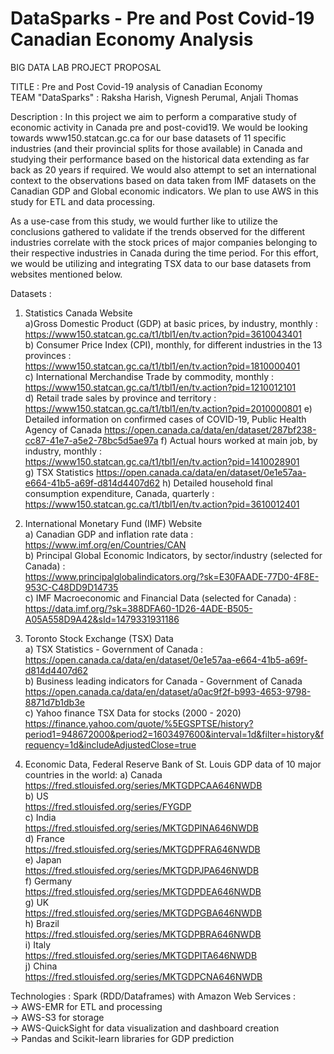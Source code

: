 # DataSparks - Pre and Post Covid-19 Canadian Economy Analysis
BIG DATA LAB PROJECT PROPOSAL

TITLE : Pre and Post Covid-19 analysis of Canadian Economy  
TEAM "DataSparks" : Raksha Harish, Vignesh Perumal, Anjali Thomas  

Description : 
In this project we aim to perform a comparative study of economic activity in Canada pre and post-covid19. We would be looking towards www150.statcan.gc.ca for our base datasets 
of 11 specific industries (and their provincial splits for those available) in Canada and studying their performance based on the historical data extending as far back as 20 years if required. We would also attempt to set an international context to the observations based on data taken from IMF datasets on the Canadian GDP and Global economic indicators. We plan to use AWS in this study for ETL and data processing. 

As a use-case from this study, we would further like to utilize the conclusions gathered to validate if the trends observed for the different industries correlate with the stock 
prices of major companies belonging to their respective industries in Canada during the time period. For this effort, we would be utilizing and integrating TSX data to our base
datasets from websites mentioned below.

Datasets :  
1. Statistics Canada Website  
a)Gross Domestic Product (GDP) at basic prices, by industry, monthly :   
https://www150.statcan.gc.ca/t1/tbl1/en/tv.action?pid=3610043401  
b) Consumer Price Index (CPI), monthly, for different industries in the 13 provinces :  
https://www150.statcan.gc.ca/t1/tbl1/en/tv.action?pid=1810000401  
c) International Merchandise Trade by commodity, monthly :  
https://www150.statcan.gc.ca/t1/tbl1/en/tv.action?pid=1210012101  
d) Retail trade sales by province and territory :  
https://www150.statcan.gc.ca/t1/tbl1/en/tv.action?pid=2010000801 
e) Detailed information on confirmed cases of COVID-19, Public Health Agency of Canada 
https://open.canada.ca/data/en/dataset/287bf238-cc87-41e7-a5e2-78bc5d5ae97a
f) Actual hours worked at main job, by industry, monthly :  
https://www150.statcan.gc.ca/t1/tbl1/en/tv.action?pid=1410028901  
g) TSX Statistics
https://open.canada.ca/data/en/dataset/0e1e57aa-e664-41b5-a69f-d814d4407d62
h) Detailed household final consumption expenditure, Canada, quarterly :   
https://www150.statcan.gc.ca/t1/tbl1/en/tv.action?pid=3610012401  

2. International Monetary  Fund (IMF) Website  
a) Canadian GDP and inflation rate data :  
https://www.imf.org/en/Countries/CAN  
b) Principal Global Economic Indicators, by sector/industry (selected for Canada) :  
https://www.principalglobalindicators.org/?sk=E30FAADE-77D0-4F8E-953C-C48DD9D14735  
c) IMF Macroeconomic and Financial Data (selected for Canada) :  
https://data.imf.org/?sk=388DFA60-1D26-4ADE-B505-A05A558D9A42&sId=1479331931186  

3. Toronto Stock Exchange (TSX) Data  
a) TSX Statistics - Government of Canada :  
https://open.canada.ca/data/en/dataset/0e1e57aa-e664-41b5-a69f-d814d4407d62  
b) Business leading indicators for Canada - Government of Canada  
https://open.canada.ca/data/en/dataset/a0ac9f2f-b993-4653-9798-8871d7b1db3e  
c) Yahoo finance TSX Data for stocks (2000 - 2020)  
https://finance.yahoo.com/quote/%5EGSPTSE/history?period1=948672000&period2=1603497600&interval=1d&filter=history&frequency=1d&includeAdjustedClose=true  
4. Economic Data, Federal Reserve Bank of St. Louis
GDP data of 10 major countries in the world:
a) Canada  
https://fred.stlouisfed.org/series/MKTGDPCAA646NWDB  
b) US  
https://fred.stlouisfed.org/series/FYGDP  
c) India  
https://fred.stlouisfed.org/series/MKTGDPINA646NWDB  
d) France  
https://fred.stlouisfed.org/series/MKTGDPFRA646NWDB  
e) Japan  
https://fred.stlouisfed.org/series/MKTGDPJPA646NWDB  
f) Germany  
https://fred.stlouisfed.org/series/MKTGDPDEA646NWDB  
g) UK  
https://fred.stlouisfed.org/series/MKTGDPGBA646NWDB  
h) Brazil  
https://fred.stlouisfed.org/series/MKTGDPBRA646NWDB  
i) Italy  
https://fred.stlouisfed.org/series/MKTGDPITA646NWDB  
j) China  
https://fred.stlouisfed.org/series/MKTGDPCNA646NWDB  

Technologies : Spark (RDD/Dataframes) with Amazon Web Services :    
-> AWS-EMR for ETL and processing  
-> AWS-S3 for storage  
-> AWS-QuickSight for data visualization and dashboard creation  
-> Pandas and Scikit-learn libraries for GDP prediction  
